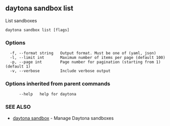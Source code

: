 ## daytona sandbox list

List sandboxes

```
daytona sandbox list [flags]
```

### Options

```
  -f, --format string   Output format. Must be one of (yaml, json)
  -l, --limit int       Maximum number of items per page (default 100)
  -p, --page int        Page number for pagination (starting from 1) (default 1)
  -v, --verbose         Include verbose output
```

### Options inherited from parent commands

```
      --help   help for daytona
```

### SEE ALSO

- [daytona sandbox](daytona_sandbox.md) - Manage Daytona sandboxes
